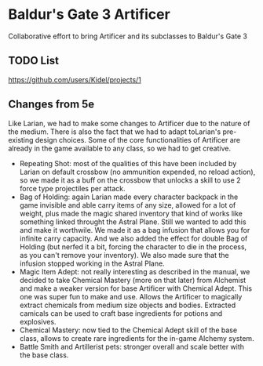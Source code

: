 # Baldur's Gate 3 Artificer
Collaborative effort to bring Artificer and its subclasses to Baldur's Gate 3

## TODO List
https://github.com/users/Kidel/projects/1

## Changes from 5e
Like Larian, we had to make some changes to Artificer due to the nature of the medium. There is also the fact that we had to adapt toLarian's pre-existing design choices.
Some of the core functionalities of Artificer are already in the game available to any class, so we had to get creative. 

- Repeating Shot: most of the qualities of this have been included by Larian on default crossbow (no ammunition expended, no reload action), so we made it as a buff on the crossbow that unlocks a skill to use 2 force type projectiles per attack.
- Bag of Holding: again Larian made every character backpack in the game invisible and able carry items of any size, allowed for a lot of weight, plus made the magic shared inventory that kind of works like something linked throught the Astral Plane. Still we wanted to add this and make it worthwile. We made it as a bag infusion that allows you for infinite carry capacity. And we also added the effect for double Bag of Holding (but nerfed it a bit, forcing the character to die in the process, as you can't remove your inventory). We also made sure that the infusion stopped working in the Astral Plane.
- Magic Item Adept: not really interesting as described in the manual, we decided to take Chemical Mastery (more on that later) from Alchemist and make a weaker version for base Artificer with Chemical Adept. This one was super fun to make and use. Allows the Artificer to magically extract chemicals from medium size objects and bodies. Extracted camicals can be used to craft base ingredients for potions and explosives.
- Chemical Mastery: now tied to the Chemical Adept skill of the base class, allows to create rare ingredients for the in-game Alchemy system.
- Battle Smith and Artillerist pets: stronger overall and scale better with the base class.
